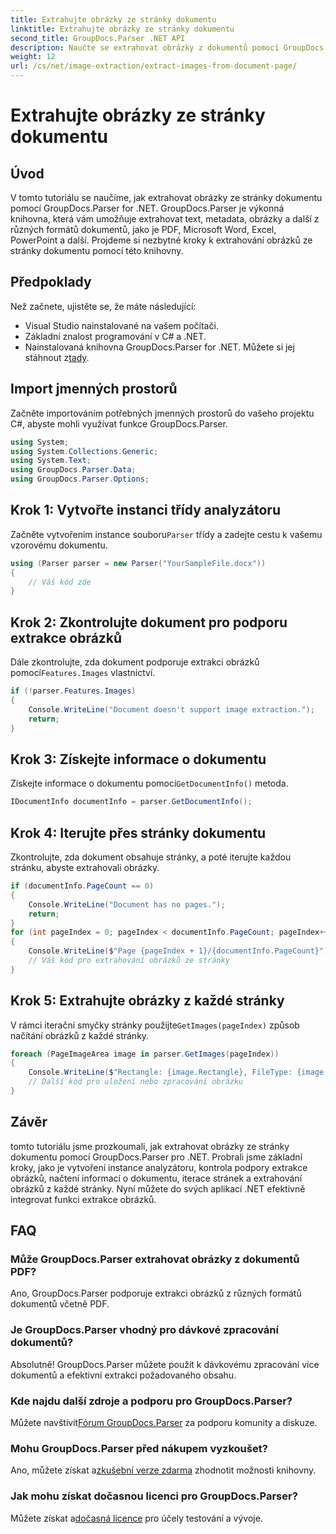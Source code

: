 ```yaml
---
title: Extrahujte obrázky ze stránky dokumentu
linktitle: Extrahujte obrázky ze stránky dokumentu
second_title: GroupDocs.Parser .NET API
description: Naučte se extrahovat obrázky z dokumentů pomocí GroupDocs.Parser for .NET. Vylepšete své možnosti zpracování dokumentů.
weight: 12
url: /cs/net/image-extraction/extract-images-from-document-page/
---
```


# Extrahujte obrázky ze stránky dokumentu

## Úvod
V tomto tutoriálu se naučíme, jak extrahovat obrázky ze stránky dokumentu pomocí GroupDocs.Parser for .NET. GroupDocs.Parser je výkonná knihovna, která vám umožňuje extrahovat text, metadata, obrázky a další z různých formátů dokumentů, jako je PDF, Microsoft Word, Excel, PowerPoint a další. Projdeme si nezbytné kroky k extrahování obrázků ze stránky dokumentu pomocí této knihovny.
## Předpoklady
Než začnete, ujistěte se, že máte následující:
- Visual Studio nainstalované na vašem počítači.
- Základní znalost programování v C# a .NET.
- Nainstalovaná knihovna GroupDocs.Parser for .NET. Můžete si jej stáhnout z[tady](https://releases.groupdocs.com/parser/net/).

## Import jmenných prostorů
Začněte importováním potřebných jmenných prostorů do vašeho projektu C#, abyste mohli využívat funkce GroupDocs.Parser.
```csharp
using System;
using System.Collections.Generic;
using System.Text;
using GroupDocs.Parser.Data;
using GroupDocs.Parser.Options;
```
## Krok 1: Vytvořte instanci třídy analyzátoru
 Začněte vytvořením instance souboru`Parser` třídy a zadejte cestu k vašemu vzorovému dokumentu.
```csharp
using (Parser parser = new Parser("YourSampleFile.docx"))
{
    // Váš kód zde
}
```
## Krok 2: Zkontrolujte dokument pro podporu extrakce obrázků
 Dále zkontrolujte, zda dokument podporuje extrakci obrázků pomocí`Features.Images` vlastnictví.
```csharp
if (!parser.Features.Images)
{
    Console.WriteLine("Document doesn't support image extraction.");
    return;
}
```
## Krok 3: Získejte informace o dokumentu
 Získejte informace o dokumentu pomocí`GetDocumentInfo()` metoda.
```csharp
IDocumentInfo documentInfo = parser.GetDocumentInfo();
```
## Krok 4: Iterujte přes stránky dokumentu
Zkontrolujte, zda dokument obsahuje stránky, a poté iterujte každou stránku, abyste extrahovali obrázky.
```csharp
if (documentInfo.PageCount == 0)
{
    Console.WriteLine("Document has no pages.");
    return;
}
for (int pageIndex = 0; pageIndex < documentInfo.PageCount; pageIndex++)
{
    Console.WriteLine($"Page {pageIndex + 1}/{documentInfo.PageCount}");
    // Váš kód pro extrahování obrázků ze stránky
}
```
## Krok 5: Extrahujte obrázky z každé stránky
 V rámci iterační smyčky stránky použijte`GetImages(pageIndex)` způsob načítání obrázků z každé stránky.
```csharp
foreach (PageImageArea image in parser.GetImages(pageIndex))
{
    Console.WriteLine($"Rectangle: {image.Rectangle}, FileType: {image.FileType}");
    // Další kód pro uložení nebo zpracování obrázku
}
```

## Závěr
tomto tutoriálu jsme prozkoumali, jak extrahovat obrázky ze stránky dokumentu pomocí GroupDocs.Parser pro .NET. Probrali jsme základní kroky, jako je vytvoření instance analyzátoru, kontrola podpory extrakce obrázků, načtení informací o dokumentu, iterace stránek a extrahování obrázků z každé stránky. Nyní můžete do svých aplikací .NET efektivně integrovat funkci extrakce obrázků.

## FAQ
### Může GroupDocs.Parser extrahovat obrázky z dokumentů PDF?
Ano, GroupDocs.Parser podporuje extrakci obrázků z různých formátů dokumentů včetně PDF.
### Je GroupDocs.Parser vhodný pro dávkové zpracování dokumentů?
Absolutně! GroupDocs.Parser můžete použít k dávkovému zpracování více dokumentů a efektivní extrakci požadovaného obsahu.
### Kde najdu další zdroje a podporu pro GroupDocs.Parser?
 Můžete navštívit[Fórum GroupDocs.Parser](https://forum.groupdocs.com/c/parser/17) za podporu komunity a diskuze.
### Mohu GroupDocs.Parser před nákupem vyzkoušet?
 Ano, můžete získat a[zkušební verze zdarma](https://releases.groupdocs.com/) zhodnotit možnosti knihovny.
### Jak mohu získat dočasnou licenci pro GroupDocs.Parser?
 Můžete získat a[dočasná licence](https://purchase.groupdocs.com/temporary-license/) pro účely testování a vývoje.